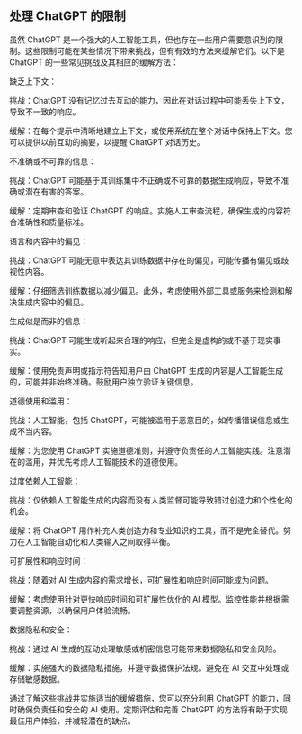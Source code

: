 ## 处理 ChatGPT 的限制

虽然 ChatGPT 是一个强大的人工智能工具，但也存在一些用户需要意识到的限制。这些限制可能在某些情况下带来挑战，但有有效的方法来缓解它们。以下是 ChatGPT 的一些常见挑战及其相应的缓解方法：

缺乏上下文：

挑战：ChatGPT 没有记忆过去互动的能力，因此在对话过程中可能丢失上下文，导致不一致的响应。

缓解：在每个提示中清晰地建立上下文，或使用系统在整个对话中保持上下文。您可以提供以前互动的摘要，以提醒 ChatGPT 对话历史。

不准确或不可靠的信息：

挑战：ChatGPT 可能基于其训练集中不正确或不可靠的数据生成响应，导致不准确或潜在有害的答案。

缓解：定期审查和验证 ChatGPT 的响应。实施人工审查流程，确保生成的内容符合准确性和质量标准。

语言和内容中的偏见：

挑战：ChatGPT 可能无意中表达其训练数据中存在的偏见，可能传播有偏见或歧视性内容。

缓解：仔细筛选训练数据以减少偏见。此外，考虑使用外部工具或服务来检测和解决生成内容中的偏见。

生成似是而非的信息：

挑战：ChatGPT 可能生成听起来合理的响应，但完全是虚构的或不基于现实事实。

缓解：使用免责声明或指示符告知用户由 ChatGPT 生成的内容是人工智能生成的，可能并非始终准确。鼓励用户独立验证关键信息。

道德使用和滥用：

挑战：人工智能，包括 ChatGPT，可能被滥用于恶意目的，如传播错误信息或生成不当内容。

缓解：为您使用 ChatGPT 实施道德准则，并遵守负责任的人工智能实践。注意潜在的滥用，并优先考虑人工智能技术的道德使用。

过度依赖人工智能：

挑战：仅依赖人工智能生成的内容而没有人类监督可能导致错过创造力和个性化的机会。

缓解：将 ChatGPT 用作补充人类创造力和专业知识的工具，而不是完全替代。努力在人工智能自动化和人类输入之间取得平衡。

可扩展性和响应时间：

挑战：随着对 AI 生成内容的需求增长，可扩展性和响应时间可能成为问题。

缓解：考虑使用针对更快响应时间和可扩展性优化的 AI 模型。监控性能并根据需要调整资源，以确保用户体验流畅。

数据隐私和安全：

挑战：通过 AI 生成的互动处理敏感或机密信息可能带来数据隐私和安全风险。

缓解：实施强大的数据隐私措施，并遵守数据保护法规。避免在 AI 交互中处理或存储敏感数据。

通过了解这些挑战并实施适当的缓解措施，您可以充分利用 ChatGPT 的能力，同时确保负责任和安全的 AI 使用。定期评估和完善 ChatGPT 的方法将有助于实现最佳用户体验，并减轻潜在的缺点。
